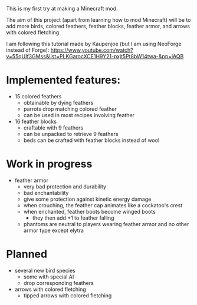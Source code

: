 This is my first try at making a Minecraft mod.

The aim of this project (apart from learning how to mod Minecraft) will be to add more birds, colored feathers, feather blocks, feather armor, and arrows with colored fletching

I am following this tutorial made by Kaupenjoe (but I am using NeoForge instead of Forge):
https://www.youtube.com/watch?v=55qUIf3GMss&list=PLKGarocXCE1H9Y21-pxjt5Pt8bW14twa-&pp=iAQB

# Implemented features:
- 15 colored feathers
  - obtainable by dying feathers
  - parrots drop matching colored feather
  - can be used in most recipes involving feather
- 16 feather blocks
  - craftable with 9 feathers
  - can be unpacked to retrieve 9 feathers
  - beds can be crafted with feather blocks instead of wool
    
# Work in progress
- feather armor
  - very bad protection and durability
  - bad enchantability
  - give some protection against kinetic energy damage
  - when crouching, the feather cap animates like a cockatoo's crest
  - when enchanted, feather boots become winged boots
    - they then add +1 to feather falling                                    
  - phantoms are neutral to players wearing feather armor and no other armor type except elytra

# Planned
- several new bird species
  - some with special AI
  - drop corresponding feathers
- arrows with colored fletching
  - tipped arrows with colored fletching
